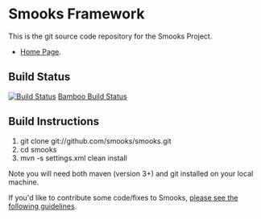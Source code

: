 # Smooks Framework

This is the git source code repository for the Smooks Project.

* [Home Page][1].

## Build Status

[![Build Status](https://travis-ci.org/smooks/smooks.svg?branch=master)](https://travis-ci.org/smooks/smooks)
[Bamboo Build Status][3]

## Build Instructions

1.  git clone git://github.com/smooks/smooks.git
2.  cd smooks
3.  mvn -s settings.xml clean install

Note you will need both maven (version 3+) and git installed on your local machine. 

If you'd like to contribute some code/fixes to Smooks, [please see the following guidelines][2].

[1]: http://www.smooks.org
[2]: http://www.smooks.org/mediawiki/index.php?title=Code_Contribution_Guide
[3]: https://bamboo-ci.codehaus.org/browse/MILYN
